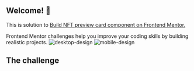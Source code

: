 ## Welcome! 👋

This is solution to <a href='https://www.frontendmentor.io/challenges/nft-preview-card-component-SbdUL_w0U'>Build NFT preview card component on Frontend Mentor.</a>

Frontend Mentor challenges help you improve your coding skills by building realistic projects.
![desktop-design](https://user-images.githubusercontent.com/89190087/192880316-d09bc2aa-8e38-4d4f-9b6d-a4e56a3ac706.jpg)
![mobile-design](https://user-images.githubusercontent.com/89190087/192880336-0cff1e6d-a1c4-4c21-a8f9-419603df73ff.jpg)

## The challenge
